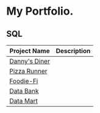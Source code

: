 # My Portfolio.


## SQL

|Project Name|Description|
|------|------|
|[Danny's Diner](https://github.com/TJBRocker/SQL-Portfolio/tree/main/8%20Week%20SQL%20Challenge/Case%20Study%20%231%20-%20Danny's%20Diner)||
|[Pizza Runner](https://github.com/TJBRocker/SQL-Portfolio/tree/main/8%20Week%20SQL%20Challenge/Case%20Study%20%232%20-%20Pizza%20Runner)||
|[Foodie-Fi](https://github.com/TJBRocker/SQL-Portfolio/tree/main/8%20Week%20SQL%20Challenge/Case%20Study%20%233%20-%20Foodie-Fi)||
|[Data Bank](https://github.com/TJBRocker/SQL-Portfolio/tree/main/8%20Week%20SQL%20Challenge/Case%20Study%20%234%20-%20Data%20Bank)||
|[Data Mart](https://github.com/TJBRocker/SQL-Portfolio/tree/main/8%20Week%20SQL%20Challenge/Case%20Study%20%235%20-%20Data%20Mart)||
